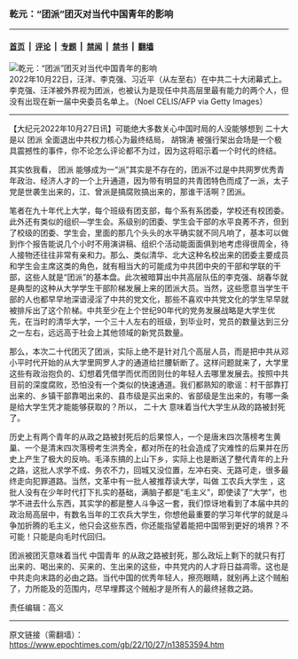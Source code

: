 ### 乾元：“团派”团灭对当代中国青年的影响

---

#### [首页](../../../..?n13853594) &nbsp;|&nbsp; [评论](../../../../../epoch-comment?n13853594) &nbsp;|&nbsp; [专题](../../../../../epoch-special?n13853594) &nbsp;|&nbsp; [禁闻](../../../../../epoch-news?n13853594) &nbsp;|&nbsp; [禁书](../../../../../books?n13853594) &nbsp;|&nbsp; [翻墙](https://github.com/gfw-breaker/nogfw/blob/master/README.md?n13853594)


<div><img alt="乾元：“团派”团灭对当代中国青年的影响" class="attachment-djy_600_400 size-djy_600_400 wp-post-image" src="https://i.epochtimes.com/assets/uploads/2022/10/id13850978-GettyImages-1244134271_light-600x400.jpg"/>
<div class="caption">
 2022年10月22日，汪洋、李克强、习近平（从左至右）在中共二十大闭幕式上。李克强、汪洋被外界视为团派，也被认为是现任中共高层里最有能力的两个人，但没有出现在新一届中央委员名单上。（Noel CELIS/AFP via Getty Images）
</div></div><hr/><div class="post_content" id="artbody" itemprop="articleBody">
 <!-- article content begin -->
 <p>
  【大纪元2022年10月27日讯】可能绝大多数关心中国时局的人没能够想到
  <ok href="https://www.epochtimes.com/gb/tag/%E4%BA%8C%E5%8D%81%E5%A4%A7.html">
   二十大
  </ok>
  是以
  <ok href="https://www.epochtimes.com/gb/tag/%E5%9B%A2%E6%B4%BE.html">
   团派
  </ok>
  全面退出中共权力核心为最终结局，
  <ok href="https://www.epochtimes.com/gb/tag/%E8%83%A1%E9%94%A6%E6%B6%9B.html">
   胡锦涛
  </ok>
  被强行架出会场是一个极具震撼性的事件，你不论怎么评论都不为过，因为这将昭示着一个时代的终结。
 </p>
 <p>
  其实依我看，
  <ok href="https://www.epochtimes.com/gb/tag/%E5%9B%A2%E6%B4%BE.html">
   团派
  </ok>
  能够成为一“派”其实是不存在的，团派不过是中共网罗优秀青年政治、经济人才的一个上升通道，因为带有明显的共青团特色而成了一派，太子党是世袭生出来的，江、曾派是搞腐败搞出来的，那谁干活啊？团派。
 </p>
 <p>
  笔者在九十年代上大学，每个班级有团支部，每个系有系团委，学校还有校团委。此外还有类似的组织—学生会。系级别的团委、学生会干部的水平良莠不齐，但到了校级的团委、学生会，里面的那几个头头的水平确实就不同凡响了，基本可以做到作个报告能说几个小时不用演讲稿、组织个活动能面面俱到地考虑得很周全，待人接物还往往非常有亲和力。那么、类似清华、北大这种名校出来的团委主要成员和学生会主席这类的角色，就有相当大的可能成为中共团中央的干部和学联的干部，这些人就是“团派”的基本盘。此次被暗算出中共高层队伍的李克强、胡春华就是典型的这种从大学学生干部阶梯发展上来的团派大员。当然，这些愿意当学生干部的人也都早早地深谙浸淫了中共的党文化，那些不喜欢中共党文化的学生早早就被排斥出了这个阶梯。中共至少在上个世纪90年代的党务发展战略是大学生优先，在当时的清华大学，一个三十人左右的班级，到毕业时，党员的数量达到三分之一左右，远远高于社会上其他领域的新党员数量。
 </p>
 <p>
  那么，本次二十代团灭了团派，实际上绝不是针对几个高层人员，而是把中共从邓小平时代开始的从大学里网罗人才的通道给拦腰斩断了。这样问题就来了，大学里这些有政治抱负的、幻想着凭借学而优而团则仕的年轻人去哪里发展去。按照中共目前的深度腐败，恐怕没有一个类似的快速通道。我们都熟知的歌谣：村干部靠打出来的、乡镇干部靠喝出来的、县市级是买出来的、省部级是生出来的，有哪一条是给大学生凭才能能够获取的？所以，
  <ok href="https://www.epochtimes.com/gb/tag/%E4%BA%8C%E5%8D%81%E5%A4%A7.html">
   二十大
  </ok>
  意味着当代大学生从政的路被封死了。
 </p>
 <p>
  历史上有两个青年的从政之路被封死后的后果惊人，一个是唐末四次落榜考生黄巢、一个是清末四次落榜考生洪秀全，都对所在的社会造成了灾难性的后果并在历史上产生了极大的反响。毛泽东搞的上山下乡，实际上也是断送了整代青年的上升之路，这批人求学不成、务农不力，回城又没位置，左冲右突、无路可走，很多最终走向犯罪道路。当然，文革中有一批人被推荐读大学，叫做
  <ok href="https://www.epochtimes.com/gb/tag/%E5%B7%A5%E5%86%9C%E5%85%B5%E5%A4%A7%E5%AD%A6%E7%94%9F.html">
   工农兵大学生
  </ok>
  ，这批人没有在少年时代打下扎实的基础，满脑子都是“毛主义”，即使读了“大学”，也学不进去什么东西，其实学的都是整人斗争这一套，我们惊讶地看到了本届中共的政治局高层中，有数名当年的工农兵大学生，你想他最重要的学习年代学的就是斗争加折腾的毛主义，他只会这些东西，你还能指望着能把中国带到更好的境界？不可能！只能是向毛时代回归。
 </p>
 <p>
  团派被团灭意味着当代
  <ok href="https://www.epochtimes.com/gb/tag/%E4%B8%AD%E5%9B%BD%E9%9D%92%E5%B9%B4.html">
   中国青年
  </ok>
  的从政之路被封死，那么政坛上剩下的就只有打出来的、喝出来的、买来的、生出来的这些，中共党内的人才将日益凋零。这也是中共走向末路的必由之路。当代中国的优秀年轻人，擦亮眼睛，就别再上这个贼船了，力所能及的范围内，尽早埋葬这个贼船才是所有人的最终拯救之路。
 </p>
 <p>
  责任编辑：高义
 </p>
 <!-- article content end -->
 <div id="below_article_ad">
 </div>
</div>


---

原文链接（需翻墙）：https://www.epochtimes.com/gb/22/10/27/n13853594.htm